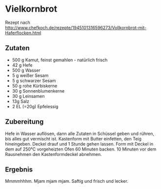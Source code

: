 # Vielkornbrot

Rezept nach http://www.chefkoch.de/rezepte/1945101316596273/Vollkornbrot-mit-Haferflocken.html

## Zutaten

- 500 g Kamut, feinst gemahlen - natürlich frisch
- 42 g Hefe
- 500 g Wasser
- 5 g weißer Sesam
- 5 g schwarzer Sesam
- 50 g rohe Kürbiskerne
- 30 g Sonnenblumenkerne
- 30 g Leinsamen
- 13g Salz
- 2 EL (=20g) Epfelessig


## Zubereitung

Hefe in Wasser auflösen, dann alle Zutaten in Schüssel geben und rühren, bis alles gut vermischt ist. Kastenform mit Butter einfetten, den Teig hineingeben. Deckel drauf und 1 Stunde gehen lassen. Form mit Deckel in dem auf 250℃ vorgeheizten Ofen 60 Minuten backen. 10 Minuten vor dem Rausnehmen den Kastenformdeckel abnehmen.

## Ergebnis

Mmmmhhhm. Mjam mjam mjam. Saftig und frisch und lecker.
